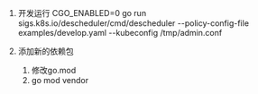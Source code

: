 
1. 开发运行 
CGO_ENABLED=0 go run  sigs.k8s.io/descheduler/cmd/descheduler --policy-config-file examples/develop.yaml --kubeconfig /tmp/admin.conf

2. 添加新的依赖包
    1. 修改go.mod
    2. go mod vendor